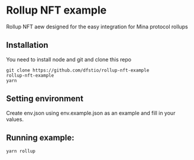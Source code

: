 # Rollup NFT example

Rollup NFT aew designed for the easy integration for Mina protocol rollups

## Installation

You need to install node and git
and clone this repo

```
git clone https://github.com/dfstio/rollup-nft-example
rollup-nft-example
yarn
```

## Setting environment

Create env.json using env.example.json as an example and fill in your values.

## Running example:

```
yarn rollup
```
